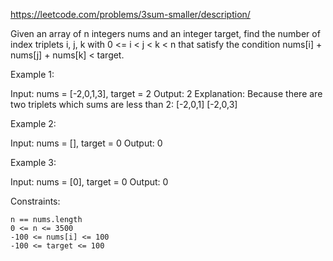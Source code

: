 https://leetcode.com/problems/3sum-smaller/description/

Given an array of n integers nums and an integer target, find the number of index triplets i, j, k with 0 <= i < j < k < n that satisfy the condition nums[i] + nums[j] + nums[k] < target.

 

Example 1:

Input: nums = [-2,0,1,3], target = 2
Output: 2
Explanation: Because there are two triplets which sums are less than 2:
[-2,0,1]
[-2,0,3]

Example 2:

Input: nums = [], target = 0
Output: 0

Example 3:

Input: nums = [0], target = 0
Output: 0

 

Constraints:

    n == nums.length
    0 <= n <= 3500
    -100 <= nums[i] <= 100
    -100 <= target <= 100

